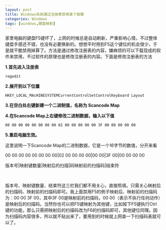 ```yaml
---
layout: post
title: Windows系统通过注册表禁用某个按键
categories: Windows
tags: [windows,键盘映射]
---
```


家里电脑的键盘F5键坏了，上网的时候总是自动刷新，严重影响心情，不过整体键盘手感还不错，也没有必要换新的。想想平时用到F5这个键位的机会很少，于是就干脆禁用掉算了。方法是通过修改注册表的内容，嫌麻烦的可以下载现成的软件来禁用，不过软件的原理也是修改注册表的内容。下面是修改注册表的方法

**1.首先进入注册表**

    regedit

**2.展开到以下位置**

    HKEY_LOCAL_MAcHINESYSTEMCurrentControlSetControlKeyboard Layout

**3.在空白处右键新建一个二进制值，名称为 Scancode Map**

**4.在Scancode Map上右键修改二进制数据，输入以下值**

    00 00 00 00 00 00 00 00 02 00 00 00 00 00 3F 00 00 00 00 00

**5.重启电脑生效。**

这里说明一下Scancode Map的二进制数据，它是一个16字节的数值，分开来看



00 00 00 00 00 00 00 00|02 00 00 00 00|00 00|3F 00|00 00 00 00

版本号|映射键数量|映射后的扫描|码映射前的扫描码|结束符

 

版本号、映射键数量、结束符这三栏我们都不用关心，直接照填。只需关心映射后的扫描码、映射前的扫描码即可。我上面禁用F5的例子映射后、映射前的扫描码为：00 00 3F 00，其中3F 00是映射前的扫描码，00 00（表示不执行任何动作）是映射后的扫描码。当然你也可以把F5键映射为其他键，比如按下F5键执行Ctrl键的功能，那么只需把映射后的扫描码改为F6的扫描码即可，其他键位同理。因为扫描码内容很多，所以就不贴出来了，要用到的时候就上网查一下扫描码表就可以了。

